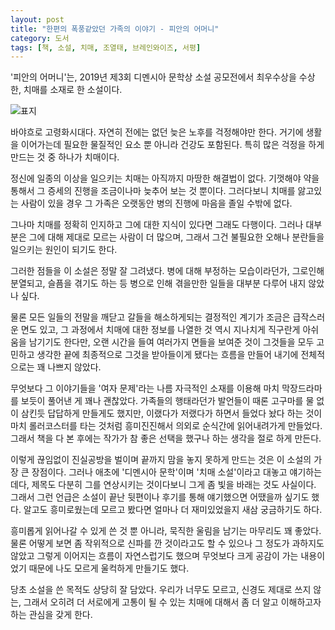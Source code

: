 ```yaml
---
layout: post
title: "한편의 폭풍같았던 가족의 이야기 - 피안의 어머니"
category: 도서
tags: [책, 소설, 치매, 조열태, 브레인와이즈, 서평]
---
```


'피안의 어머니'는,
2019년 제3회 디멘시아 문학상 소설 공모전에서 최우수상을 수상한,
치매를 소재로 한 소설이다.

![표지](https://lh3.googleusercontent.com/Vx93kPXN6A_6guLH7_DT-bbYrIBmdQ9ngobt5_6gvgC3XYRuJ5DCoL4xVq4sRGgtmpEYaukXfetPfA=s480)

바야흐로 고령화시대다.
자연히 전에는 없던 늦은 노후를 걱정해야만 한다.
거기에 생활을 이어가는데 필요한 물질적인 요소 뿐 아니라 건강도 포함된다.
특히 많은 걱정을 하게 만드는 것 중 하나가 치매이다.

정신에 일종의 이상을 일으키는 치매는
아직까지 마땅한 해결법이 없다.
기껏해야 약을 통해서 그 증세의 진행을 조금이나마 늦추어 보는 것 뿐이다.
그러다보니 치매를 앓고있는 사람이 있을 경우 그 가족은 오랫동안 병의 진행에 마음을 졸일 수밖에 없다.

그나마 치매를 정확히 인지하고 그에 대한 지식이 있다면 그래도 다행이다.
그러나 대부분은 그에 대해 제대로 모르는 사람이 더 많으며,
그래서 그건 불필요한 오해나 분란들을 일으키는 원인이 되기도 한다.

그러한 점들을 이 소설은 정말 잘 그려냈다.
병에 대해 부정하는 모습이라던가,
그로인해 분열되고,
슬픔을 겪기도 하는 등
병으로 인해 겪을만한 일들을 대부분 다루어 내지 않았나 싶다.

물론 모든 일들의 전말을 깨닫고 갈들을 해소하게되는 결정적인 계기가 조금은 급작스러운 면도 있고,
그 과정에서 치매에 대한 정보를 나열한 것 역시 지나치게 직구란게 아쉬움을 남기기도 한다만,
오랜 시간을 들여 여러가지 면들을 보여준 것이
그것들을 모두 고민하고 생각한 끝에 최종적으로 그것을 받아들이게 됐다는 흐름을 만들어 내기에
전체적으로는 꽤 나쁘지 않았다.

무엇보다 그 이야기들을 '여자 문제'라는 나름 자극적인 소재를 이용해
마치 막장드라마를 보듯이 풀어낸 게 꽤나 괜찮았다.
가족들의 행태라던가 발언들이 때론 고구마를 물 없이 삼킨듯 답답하게 만들게도 했지만,
이랬다가 저랬다가 하면서 들었다 놨다 하는 것이 마치 롤러코스터를 타는 것처럼 흥미진진해서
의외로 순식간에 읽어내려가게 만들었다.
그래서 책을 다 본 후에는 작가가 참 좋은 선택을 했구나 하는 생각을 절로 하게 만든다.

이렇게 끊임없이 진실공방을 벌이며 끝까지 맘을 놓지 못하게 만드는 것은 이 소설의 가장 큰 장점이다.
그러나 애초에 '디멘시아 문학'이며 '치매 소설'이라고 대놓고 얘기하는데다,
제목도 다분히 그를 연상시키는 것이다보니 그게 좀 빛을 바래는 것도 사실이다.
그래서 그런 언급은 소설이 끝난 뒷편이나 후기를 통해 얘기했으면 어땠을까 싶기도 했다.
알고도 흥미로웠는데 모르고 봤다면 얼마나 더 재미있었을지 새삼 궁금하기도 하다.

흥미롭게 읽어나갈 수 있게 쓴 것 뿐 아니라, 묵직한 울림을 남기는 마무리도 꽤 좋았다.
물론 어떻게 보면 좀 작위적으로 신파를 깐 것이라고도 할 수 있으나
그 정도가 과하지도 않았고
그렇게 이어지는 흐름이 자연스럽기도 했으며
무엇보다 크게 공감이 가는 내용이었기 때문에 나도 모르게 울컥하게 만들기도 했다.

당초 소설을 쓴 목적도 상당히 잘 담았다.
우리가 너무도 모르고, 신경도 제대로 쓰지 않는, 그래서 오히려 더 서로에게 고통이 될 수 있는 치매에 대해서
좀 더 알고 이해하고자하는 관심을 갖게 한다.

